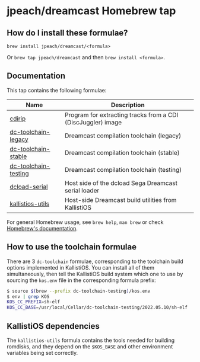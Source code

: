 # jpeach/dreamcast Homebrew tap

## How do I install these formulae?

`brew install jpeach/dreamcast/<formula>`

Or `brew tap jpeach/dreamcast` and then `brew install <formula>`.

## Documentation

This tap contains the following formulae:

| Name | Description |
| --- | --- |
| [cdirip](./Formula/cdirip.rb) | Program for extracting tracks from a CDI (DiscJuggler) image |
| [dc-toolchain-legacy](./Formula/dc-toolchain-legacy.rb) | Dreamcast compilation toolchain (legacy) |
| [dc-toolchain-stable](./Formula/dc-toolchain-stable.rb) | Dreamcast compilation toolchain (stable) |
| [dc-toolchain-testing](./Formula/dc-toolchain-testing.rb) | Dreamcast compilation toolchain (testing) |
| [dcload-serial](./Formula/dcload-serial.rb) | Host side of the dcload Sega Dreamcast serial loader |
| [kallistios-utils](./Formula/kallistios-utils.rb) | Host-side Dreamcast build utilities from KallistiOS |

For general Homebrew usage, see `brew help`, `man brew` or check [Homebrew's documentation](https://docs.brew.sh).

## How to use the toolchain formulae

There are 3 `dc-toolchain` formulae, corresponding to the toolchain
build options implemented in KallistiOS. You can install all of them
simultaneously, then tell the KallistiOS build system which one to use
by sourcing the `kos.env` file in the corresponding formula prefix:

```bash
$ source $(brew --prefix dc-toolchain-testing)/kos.env
$ env | grep KOS
KOS_CC_PREFIX=sh-elf
KOS_CC_BASE=/usr/local/Cellar/dc-toolchain-testing/2022.05.10/sh-elf
```

## KallistiOS dependencies

The `kallistios-utils` formula contains the tools needed for building
romdisks, and they depend on the `$KOS_BASE` and other environment
variables being set correctly.
